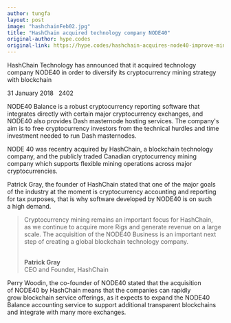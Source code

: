 ```yaml
---
author: tungfa
layout: post
image: "hashchainFeb02.jpg"
title: "HashChain acquired technology company NODE40"
original-author: hype.codes
original-link: https://hype.codes/hashchain-acquires-node40-improve-mining
---
```


HashChain Technology has announced that it acquired technology company NODE40 in order to diversify its cryptocurrency mining strategy with blockchain

31 January 2018   2402

NODE40 Balance is a robust cryptocurrency reporting software that integrates directly with certain major cryptocurrency exchanges, and NODE40 also provides Dash masternode hosting services. The company's aim is to free cryptocurrency investors from the technical hurdles and time investment needed to run Dash masternodes.

NODE 40 was recentry acquired by HashChain, a blockchain technology company, and the publicly traded Canadian cryptocurrency mining company which supports flexible mining operations across major cryptocurrencies.

Patrick Gray, the founder of HashChain stated that one of the major goals of the industry at the moment is cryptocurrency accounting and reporting for tax purposes, that is why software developed by NODE40 is on such a high demand.

> Cryptocurrency mining remains an important focus for HashChain, as we continue to acquire more Rigs and generate revenue on a large scale. The acquisition of the NODE40 Business is an important next step of creating a global blockchain technology company.\
>  
>
> **Patrick Gray**\
> CEO and Founder, HashChain

Perry Woodin, the co-founder of NODE40 stated that the acquisition of NODE40 by HashChain means that the companies can rapidly grow blockchain service offerings, as it expects to expand the NODE40 Balance accounting service to support additional transparent blockchains and integrate with many more exchanges.
